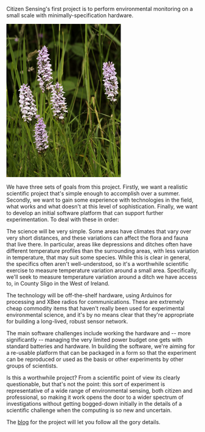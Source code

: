 <html><body><p>Citizen Sensing's first project is to perform environmental monitoring on a small scale with minimally-specification hardware.

<!--more-->

![Orchids, Co Sligo](/images/citizen-sensing/120720-0143-web.png)

We have three sets of goals from this project. Firstly, we want a realistic scientific project that's simple enough to accomplish over a summer. Secondly, we want to gain some experience with technologies in the field, what works and what doesn't at this level of sophistication. Finally, we want to develop an initial software platform that can support further experimentation. To deal with these in order:

The science will be very simple. Some areas have climates that vary over very short distances, and these variations can affect the flora and fauna that live there. In particular, areas like depressions and ditches often have different temperature profiles than the surrounding areas, with less variation in temperature, that may suit some species. While this is clear in general, the specifics often aren't well-understood, so it's a worthwhile scientific exercise to measure temperature variation around a small area. Specifically, we'll seek to measure temperature variation around a ditch we have access to, in County Sligo in the West of Ireland.

The technology will be off-the-shelf hardware, using Arduinos for processing and XBee radios for communications. These are extremely cheap commodity items that haven't really been used for experimental environmental science, and it's by no means clear that they're appropriate for building a long-lived, robust sensor network.

The main software challenges include working the hardware and -- more significantly -- managing the very limited power budget one gets with standard batteries and hardware. In building the software, we're aiming for a re-usable platform that can be packaged in a form so that the experiment can be reproduced or used as the basis or other experiments by other groups of scientists.

Is this a worthwhile project? From a scientific point of view its clearly questionable, but that's not the point: this sort of experiment is representative of a wide range of environmental sensing, both citizen and professional, so making it work opens the door to a wider spectrum of investigations without getting bogged-down initially in the details of a scientific challenge when the computing is so new and uncertain.

The <a href="/categories/ditch/">blog</a> for the project will let you follow all the gory details.</p></body></html>
